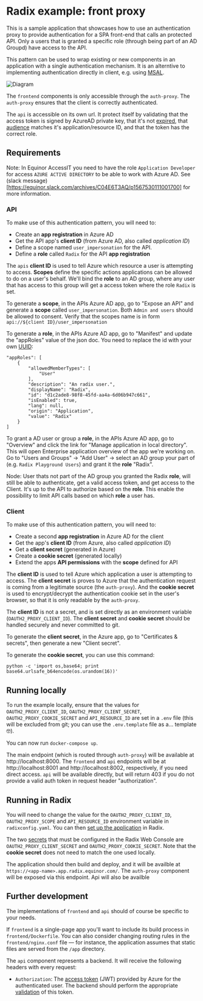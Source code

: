 # Radix example: front proxy

This is a sample application that showcases how to use an authentication proxy to provide authentication for a SPA front-end that calls an protected API. Only a users that is granted a specific role (through being part of an AD Groupd) have access to the API. 

This pattern can be used to wrap existing or new components in an application with a single authentication mechanism. It is an alterntive to implementing authentication directly in client, e.g. using [MSAL](https://github.com/AzureAD/microsoft-authentication-library-for-js). 

![Diagram](radix-front-proxy.png "Application diagram")

The `frontend` components is only accessible through the `auth-proxy`. The `auth-proxy` ensures that the client is correctly authenticated.

The `api` is accessible on its own url. It protect itself by validating that the access token is signed by AzureAD private key, that it's not [expired](https://tools.ietf.org/html/rfc7519#section-4.1.4), that [audience](https://tools.ietf.org/html/rfc7519#section-4.1.3) matches it's application/resource ID, and that the token has the correct role.

## Requirements

Note: In Equinor AccessIT you need to have the role `Application Developer` for access `AZURE ACTIVE DIRECTORY` to be able to work with Azure AD. See (slack message)[https://equinor.slack.com/archives/C04E6T3AQ/p1567530111001700] for more information.

### API

To make use of this authentication pattern, you will need to:

- Create an **app registration** in Azure AD
- Get the API app's **client ID** (from Azure AD, also called _application ID_)
- Define a scope named `user_impersonation` for the API.
- Define a **role** called `Radix` for the API **app registration**

The `apis` **client ID** is used to tell Azure which resource a user is attempting to access. **Scopes** define the specific actions applications can be allowed to do on a user's behalf. We'll bind the **role** to an AD group, where any user that has access to this group will get a access token where the role `Radix` is set. 

To generate a **scope**, in the APIs Azure AD app, go to "Expose an API" and generate a **scope** called `user_impersonation`. Both `Admin and users` should be allowed to consent. Verify that the scopes name is in form `api://${client ID}/user_impersonation`

To generate a **role**, in the APIs Azure AD app, go to "Manifest" and update the "appRoles" value of the json doc. You need to replace the id with your own [UUID](https://www.uuidgenerator.net/):

```
"appRoles": [
    {
        "allowedMemberTypes": [
            "User"
        ],
        "description": "An radix user.",
        "displayName": "Radix",
        "id": "d1c2ade8-98f8-45fd-aa4a-6d06b947c661",
        "isEnabled": true,
        "lang": null,
        "origin": "Application",
        "value": "Radix"
    }
]
```

To grant a AD user or group a **role**, in the APIs Azure AD app, go to "Overview" and click the link for "Manage application in local directory". This will open Enterprise application overview of the app we're working on. Go to "Users and Groups" -> "Add User" -> select an AD group your part of (e.g. `Radix Playground Users`) and grant it the **role** "Radix". 

Node: User thats not part of the AD group you granted the Radix **role**, will still be able to authenticate, get a valid access token, and get access to the Client. It's up to the API to authorize based on the **role**. This enable the possibility to limit API calls based on which **role** a user has.

### Client

To make use of this authentication pattern, you will need to:

- Create a second **app registration** in Azure AD for the client
- Get the app's **client ID** (from Azure, also called _application ID_)
- Get a **client secret** (generated in Azure)
- Create a **cookie secret** (generated locally)
- Extend the apps **API permissions** with the **scope** defined for API

The **client ID** is used to tell Azure which application a user is attempting to access. The **client secret** is proves to Azure that the authentication request is coming from a legitimate source (the `auth-proxy`). And the **cookie secret** is used to encrypt/decrypt the authentication cookie set in the user's browser, so that it is only readable by the `auth-proxy`.

The **client ID** is not a secret, and is set directly as an environment variable (`OAUTH2_PROXY_CLIENT_ID`). The **client secret** and **cookie secret** should be handled securely and never committed to git.

To generate the **client secret**, in the Azure app, go to "Certificates & secrets", then generate a new "Client secret".

To generate the **cookie secret**, you can use this command:

    python -c 'import os,base64; print base64.urlsafe_b64encode(os.urandom(16))'

## Running locally

To run the example locally, ensure that the values for `OAUTH2_PROXY_CLIENT_ID`, `OAUTH2_PROXY_CLIENT_SECRET`, `OAUTH2_PROXY_COOKIE_SECRET` and `API_RESOURCE_ID` are set in a `.env` file (this will be excluded from git; you can use the `.env.template` file as a… template 🤓).

You can now run `docker-compose up`.

The main endpoint (which is routed through `auth-proxy`) will be available at http://localhost:8000. The `frontend` and `api` endpoints will be at http://localhost:8001 and http://localhost:8002, respectively, if you need direct access. `api` will be available directly, but will return 403 if you do not provide a valid auth token in request header "authorization".

## Running in Radix

You will need to change the value for the `OAUTH2_PROXY_CLIENT_ID`, `OAUTH2_PROXY_SCOPE` and `API_RESOURCE_ID` environment variable in `radixconfig.yaml`. You can then [set up the application](https://www.radix.equinor.com/guides/configure-an-app/#registering-the-application) in Radix.

The two [secrets](https://www.radix.equinor.com/docs/topic-concepts/#secret) that must be configured in the Radix Web Console are `OAUTH2_PROXY_CLIENT_SECRET` and `OAUTH2_PROXY_COOKIE_SECRET`. Note that the **cookie secret** does not need to match the one used locally.

The application should then build and deploy, and it will be availble at `https://<app-name>.app.radix.equinor.com/`. The `auth-proxy` component will be exposed via this endpoint. Api will also be availble 

## Further development

The implementations of `frontend` and `api` should of course be specific to your needs.

If `frontend` is a single-page app you'll want to include its build process in `frontend/Dockerfile`. You can also consider changing routing rules in the `frontend/nginx.conf` file — for instance, the application assumes that static files are served from the `/app` directory.

The `api` component represents a backend. It will receive the following headers with every request:

- `Authorization`: The [access token](https://docs.microsoft.com/en-us/azure/active-directory/develop/access-tokens) (JWT) provided by Azure for the authenticated user. The backend should perform the appropriate [validation](https://docs.microsoft.com/en-us/azure/active-directory/develop/access-tokens#validating-tokens) of this token.
